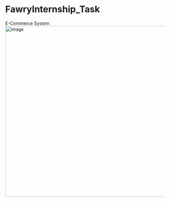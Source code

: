 # FawryInternship_Task
E-Commerce System
<img width="541" alt="image" src="https://github.com/user-attachments/assets/54c10f6a-eae2-4543-8b44-4fcc1a08d134" />

